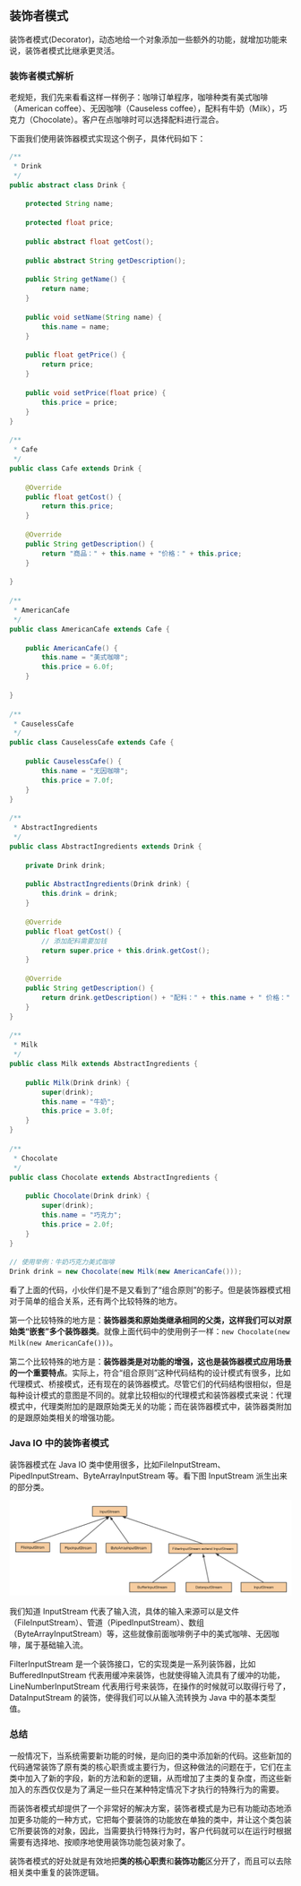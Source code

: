 ## 装饰者模式

装饰者模式(Decorator)，动态地给一个对象添加一些额外的功能，就增加功能来说，装饰者模式比继承更灵活。

### 装饰者模式解析

老规矩，我们先来看看这样一样例子：咖啡订单程序，咖啡种类有美式咖啡（American coffee）、无因咖啡（Causeless coffee），配料有牛奶（Milk），巧克力（Chocolate）。客户在点咖啡时可以选择配料进行混合。

下面我们使用装饰器模式实现这个例子，具体代码如下：

```java
/**
 * Drink
 */
public abstract class Drink {

    protected String name;

    protected float price;

    public abstract float getCost();

    public abstract String getDescription();

    public String getName() {
        return name;
    }

    public void setName(String name) {
        this.name = name;
    }

    public float getPrice() {
        return price;
    }

    public void setPrice(float price) {
        this.price = price;
    }
}

/**
 * Cafe
 */
public class Cafe extends Drink {

    @Override
    public float getCost() {
        return this.price;
    }

    @Override
    public String getDescription() {
        return "商品：" + this.name + "价格：" + this.price;
    }

}

/**
 * AmericanCafe
 */
public class AmericanCafe extends Cafe {

    public AmericanCafe() {
        this.name = "美式咖啡";
        this.price = 6.0f;
    }

}

/**
 * CauselessCafe
 */
public class CauselessCafe extends Cafe {

    public CauselessCafe() {
        this.name = "无因咖啡";
        this.price = 7.0f;
    }
}

/**
 * AbstractIngredients
 */
public class AbstractIngredients extends Drink {

    private Drink drink;

    public AbstractIngredients(Drink drink) {
        this.drink = drink;
    }

    @Override
    public float getCost() {
        // 添加配料需要加钱
        return super.price + this.drink.getCost();
    }

    @Override
    public String getDescription() {
        return drink.getDescription() + "配料：" + this.name + " 价格：" + this.price ;
    }
}

/**
 * Milk
 */
public class Milk extends AbstractIngredients {

    public Milk(Drink drink) {
        super(drink);
        this.name = "牛奶";
        this.price = 3.0f;
    }
}

/**
 * Chocolate
 */
public class Chocolate extends AbstractIngredients {

    public Chocolate(Drink drink) {
        super(drink);
        this.name = "巧克力";
        this.price = 2.0f;
    }
}

// 使用举例：牛奶巧克力美式咖啡
Drink drink = new Chocolate(new Milk(new AmericanCafe()));
```

看了上面的代码，小伙伴们是不是又看到了“组合原则”的影子。但是装饰器模式相对于简单的组合关系，还有两个比较特殊的地方。

第一个比较特殊的地方是：**装饰器类和原始类继承相同的父类，这样我们可以对原始类“嵌套”多个装饰器类**。就像上面代码中的使用例子一样：`new Chocolate(new Milk(new AmericanCafe()))`。

第二个比较特殊的地方是：**装饰器类是对功能的增强，这也是装饰器模式应用场景的一个重要特点**。实际上，符合“组合原则”这种代码结构的设计模式有很多，比如代理模式、桥接模式，还有现在的装饰器模式。尽管它们的代码结构很相似，但是每种设计模式的意图是不同的。就拿比较相似的代理模式和装饰器模式来说：代理模式中，代理类附加的是跟原始类无关的功能；而在装饰器模式中，装饰器类附加的是跟原始类相关的增强功能。

### Java IO 中的装饰者模式

装饰器模式在 Java IO 类中使用很多，比如FileInputStream、PipedInputStream、ByteArrayInputStream 等。看下图 InputStream 派生出来的部分类。

![IO](./asset/imgs/io-decorator.png)

我们知道 InputStream 代表了输入流，具体的输入来源可以是文件（FileInputStream）、管道（PipedInputStream）、数组（ByteArrayInputStream）等，这些就像前面咖啡例子中的美式咖啡、无因咖啡，属于基础输入流。

FilterInputStream 是一个装饰接口，它的实现类是一系列装饰器，比如 BufferedInputStream 代表用缓冲来装饰，也就使得输入流具有了缓冲的功能，LineNumberInputStream 代表用行号来装饰，在操作的时候就可以取得行号了，DataInputStream 的装饰，使得我们可以从输入流转换为 Java 中的基本类型值。

### 总结

一般情况下，当系统需要新功能的时候，是向旧的类中添加新的代码。这些新加的代码通常装饰了原有类的核心职责或主要行为，但这种做法的问题在于，它们在主类中加入了新的字段，新的方法和新的逻辑，从而增加了主类的复杂度，而这些新加入的东西仅仅是为了满足一些只在某种特定情况下才执行的特殊行为的需要。  

而装饰者模式却提供了一个非常好的解决方案，装饰者模式是为已有功能动态地添加更多功能的一种方式，它把每个要装饰的功能放在单独的类中，并让这个类包装它所要装饰的对象，因此，当需要执行特殊行为时，客户代码就可以在运行时根据需要有选择地、按顺序地使用装饰功能包装对象了。  

装饰者模式的好处就是有效地把**类的核心职责**和**装饰功能**区分开了，而且可以去除相关类中重复的装饰逻辑。

